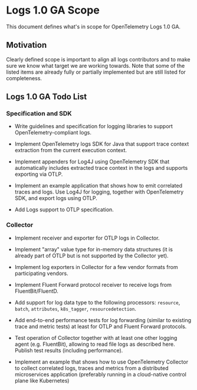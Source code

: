 # Logs 1.0 GA Scope

This document defines what's in scope for OpenTelemetry Logs 1.0 GA.

## Motivation

Clearly defined scope is important to align all logs contributors and to make
sure we know what target we are working towards. Note that some of the listed
items are already fully or partially implemented but are still listed for
completeness.

## Logs 1.0 GA Todo List

### Specification and SDK

- Write guidelines and specification for logging libraries to support
  OpenTelemetry-compliant logs.

- Implement OpenTelemetry logs SDK for Java that support trace context
  extraction from the current execution context.

- Implement appenders for Log4J using OpenTelemetry SDK that automatically
  includes extracted trace context in the logs and supports exporting via OTLP.

- Implement an example application that shows how to emit correlated traces and
  logs. Use Log4J for logging, together with OpenTelemetry SDK, and export logs
  using OTLP.

- Add Logs support to OTLP specification.

### Collector

- Implement receiver and exporter for OTLP logs in Collector.

- Implement "array" value type for in-memory data structures (it is already part
  of OTLP but is not supported by the Collector yet).

- Implement log exporters in Collector for a few vendor formats from
  participating vendors.

- Implement Fluent Forward protocol receiver to receive logs from
  FluentBit/FluentD.

- Add support for log data type to the following processors: `resource`,
  `batch`, `attributes`, `k8s_tagger`, `resourcedetection`.

- Add end-to-end performance tests for log forwarding (similar to existing trace
  and metric tests) at least for OTLP and Fluent Forward protocols.

- Test operation of Collector together with at least one other logging agent
  (e.g. FluentBit), allowing to read file logs as described here. Publish test
  results (including performance).

- Implement an example that shows how to use OpenTelemetry Collector to collect
  correlated logs, traces and metrics from a distributed microservices
  application (preferably running in a cloud-native control plane like
  Kubernetes)
